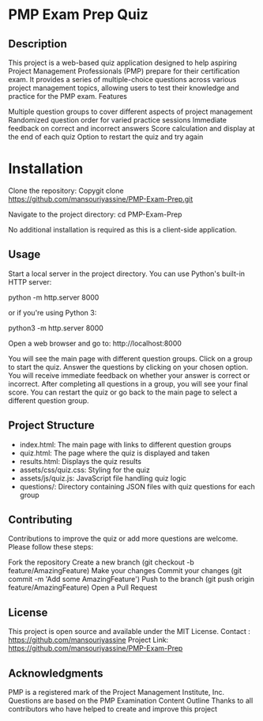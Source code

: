 # PMP Exam Prep Quiz
## Description

This project is a web-based quiz application designed to help aspiring Project Management Professionals (PMP) prepare for their certification exam. It provides a series of multiple-choice questions across various project management topics, allowing users to test their knowledge and practice for the PMP exam.
Features

Multiple question groups to cover different aspects of project management
Randomized question order for varied practice sessions
Immediate feedback on correct and incorrect answers
Score calculation and display at the end of each quiz
Option to restart the quiz and try again

# Installation

Clone the repository:
Copygit clone https://github.com/mansouriyassine/PMP-Exam-Prep.git

Navigate to the project directory:
cd PMP-Exam-Prep

No additional installation is required as this is a client-side application.

## Usage

Start a local server in the project directory. You can use Python's built-in HTTP server:

python -m http.server 8000

or if you're using Python 3:

python3 -m http.server 8000

Open a web browser and go to:
http://localhost:8000

You will see the main page with different question groups. Click on a group to start the quiz.
Answer the questions by clicking on your chosen option. You will receive immediate feedback on whether your answer is correct or incorrect.
After completing all questions in a group, you will see your final score.
You can restart the quiz or go back to the main page to select a different question group.

## Project Structure

- index.html: The main page with links to different question groups
- quiz.html: The page where the quiz is displayed and taken
- results.html: Displays the quiz results
- assets/css/quiz.css: Styling for the quiz
- assets/js/quiz.js: JavaScript file handling quiz logic
- questions/: Directory containing JSON files with quiz questions for each group

## Contributing
Contributions to improve the quiz or add more questions are welcome. Please follow these steps:

Fork the repository
Create a new branch (git checkout -b feature/AmazingFeature)
Make your changes
Commit your changes (git commit -m 'Add some AmazingFeature')
Push to the branch (git push origin feature/AmazingFeature)
Open a Pull Request

## License
This project is open source and available under the MIT License.
Contact : https://github.com/mansouriyassine
Project Link: https://github.com/mansouriyassine/PMP-Exam-Prep

## Acknowledgments

PMP is a registered mark of the Project Management Institute, Inc.
Questions are based on the PMP Examination Content Outline
Thanks to all contributors who have helped to create and improve this project